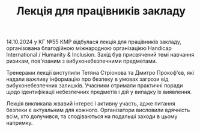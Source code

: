 ﻿---
title: Лекція для працівників закладу
---

14.10.2024 у КГ №55 КМР відбулася лекція для працівників закладу, організована благодійною міжнародною організацією Handicap International / Humanity & Inclusion. Захід був присвячений темі навчання ризикам, пов'язаним з вибухонебезпечними предметами.

Тренерами лекції виступили Тетяна Стріонова та Дмитро Прокоф'єв, які надали важливу інформацію про безпеку в умовах загрози від вибухонебезпечних залишків. Учасники отримали практичні поради щодо ідентифікації небезпечних предметів і дій у випадку їх виявлення.

Лекція викликала жвавий інтерес і активну участь, адже питання безпеки є актуальним для кожного. Організатори висловили вдячність всім, хто долучився, та сподіваються на подальші заходи в цьому напрямку.

<slideshow />
